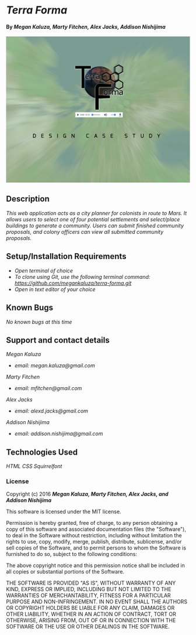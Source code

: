 # _Terra Forma_

#### By _**Megan Kaluza, Marty Fitchen, Alex Jacks, Addison Nishijima**_

![screenshot](screen_shot.png)

## Description

_This web application acts as a city planner for colonists in route to Mars. It allows users to select one of four potential settlements and select/place buildings to generate a community. Users can submit finished community proposals, and colony officers can view all submitted community proposals._

## Setup/Installation Requirements

* _Open terminal of choice_
* _To clone using Git, use the following terminal command: https://github.com/megankaluza/terra-forma.git_
* _Open in text editor of your choice_

## Known Bugs

_No known bugs at this time_

## Support and contact details

_Megan Kaluza_
* _email: megan.kaluza@gmail.com_

_Marty Fitchen_
* _email: mfitchen@gmail.com_

_Alex Jacks_
* _email: alexd.jacks@gmail.com_

_Addison Nishijima_
* _email: addison.nishijima@gmail.com_

## Technologies Used

_HTML_
_CSS_
_Squirrelfont_

### License

Copyright (c) 2016 **_Megan Kaluza, Marty Fitchen, Alex Jacks, and Addison Nishijima_**

This software is licensed under the MIT license.

Permission is hereby granted, free of charge, to any person obtaining a copy of this software and associated documentation files (the "Software"), to deal in the Software without restriction, including without limitation the rights to use, copy, modify, merge, publish, distribute, sublicense, and/or sell copies of the Software, and to permit persons to whom the Software is furnished to do so, subject to the following conditions:

The above copyright notice and this permission notice shall be included in all copies or substantial portions of the Software.

THE SOFTWARE IS PROVIDED "AS IS", WITHOUT WARRANTY OF ANY KIND, EXPRESS OR IMPLIED, INCLUDING BUT NOT LIMITED TO THE WARRANTIES OF MERCHANTABILITY, FITNESS FOR A PARTICULAR PURPOSE AND NON-INFRINGEMENT. IN NO EVENT SHALL THE AUTHORS OR COPYRIGHT HOLDERS BE LIABLE FOR ANY CLAIM, DAMAGES OR OTHER LIABILITY, WHETHER IN AN ACTION OF CONTRACT, TORT OR OTHERWISE, ARISING FROM, OUT OF OR IN CONNECTION WITH THE SOFTWARE OR THE USE OR OTHER DEALINGS IN THE SOFTWARE.

